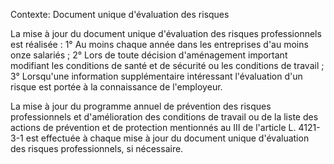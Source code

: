Contexte: Document unique d'évaluation des risques

La mise à jour du document unique d'évaluation des risques professionnels est réalisée : 1° Au moins chaque année dans les entreprises d'au moins onze salariés ; 2° Lors de toute décision d'aménagement important modifiant les conditions de santé et de sécurité ou les conditions de travail ; 3° Lorsqu'une information supplémentaire intéressant l'évaluation d'un risque est portée à la connaissance de l'employeur.

La mise à jour du programme annuel de prévention des risques professionnels et d'amélioration des conditions de travail ou de la liste des actions de prévention et de protection mentionnés au III de l'article L. 4121-3-1 est effectuée à chaque mise à jour du document unique d'évaluation des risques professionnels, si nécessaire.